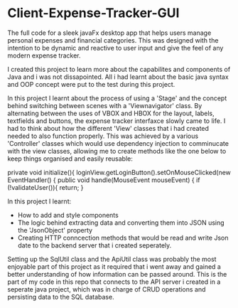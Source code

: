 # Client-Expense-Tracker-GUI
The full code for a sleek javaFx desktop app that helps users manage personal expenses and financial categories.
This was designed with the intention to be dynamic and reactive to user input and give the feel of any modern expense tracker.

I created this project to learn more about the capabilites and components of Java and i was not dissapointed.
All i had learnt about the basic java syntax and OOP concept were put to the test during this project.

In this project I learnt about the process of using a 'Stage' and the concept behind switching between scenes with a 'Viewnavigator' class.
By alternating between the uses of VBOX and HBOX for the layout, labels, textfields and buttons, the expense tracker interfaxce slowly came to life.
I had to think about how the different 'View' classes that i had created needed to also function properly. This was achieved by a various 'Controller' classes which would use dependency injection to comminucate with the view classes, allowing me to create methods like the one below to keep things organised and easily reusable:

private void initialize(){
        loginView.getLoginButton().setOnMouseClicked(new EventHandler<MouseEvent>() {
            public void handle(MouseEvent mouseEvent) {
               if (!validateUser()){
                   return;
               }

In this project I learnt:
- How to add and style components
- The logic behind extracting data and converting them into JSON using the 'JsonObject' property
- Creating HTTP conncection methods that would be read and write Json date to the backend server that i created seperately.


Setting up the SqlUtil class and the ApiUtil class was probably the most enjoyable part of this project as it required that i went away and gained a better understanding of how information can be passed around. This is the part of my code in this repo that connects to the API server i created in a seperate java project, which was in charge of CRUD operations and persisting data to the SQL database.
